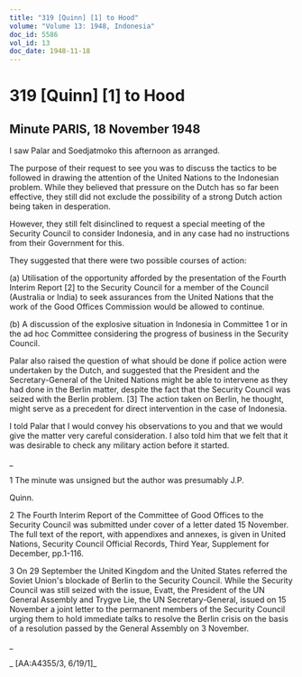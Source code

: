 ```yaml
---
title: "319 [Quinn] [1] to Hood"
volume: "Volume 13: 1948, Indonesia"
doc_id: 5586
vol_id: 13
doc_date: 1948-11-18
---
```


# 319 [Quinn] [1] to Hood

## Minute PARIS, 18 November 1948

I saw Palar and Soedjatmoko this afternoon as arranged.

The purpose of their request to see you was to discuss the tactics to be followed in drawing the attention of the United Nations to the Indonesian problem. While they believed that pressure on the Dutch has so far been effective, they still did not exclude the possibility of a strong Dutch action being taken in desperation.

However, they still felt disinclined to request a special meeting of the Security Council to consider Indonesia, and in any case had no instructions from their Government for this.

They suggested that there were two possible courses of action:

(a) Utilisation of the opportunity afforded by the presentation of the Fourth Interim Report [2] to the Security Council for a member of the Council (Australia or India) to seek assurances from the United Nations that the work of the Good Offices Commission would be allowed to continue.

(b) A discussion of the explosive situation in Indonesia in Committee 1 or in the ad hoc Committee considering the progress of business in the Security Council.

Palar also raised the question of what should be done if police action were undertaken by the Dutch, and suggested that the President and the Secretary-General of the United Nations might be able to intervene as they had done in the Berlin matter, despite the fact that the Security Council was seized with the Berlin problem. [3] The action taken on Berlin, he thought, might serve as a precedent for direct intervention in the case of Indonesia.

I told Palar that I would convey his observations to you and that we would give the matter very careful consideration. I also told him that we felt that it was desirable to check any military action before it started.

_

1 The minute was unsigned but the author was presumably J.P.

Quinn.

2 The Fourth Interim Report of the Committee of Good Offices to the Security Council was submitted under cover of a letter dated 15 November. The full text of the report, with appendixes and annexes, is given in United Nations, Security Council Official Records, Third Year, Supplement for December, pp.1-116.

3 On 29 September the United Kingdom and the United States referred the Soviet Union's blockade of Berlin to the Security Council. While the Security Council was still seized with the issue, Evatt, the President of the UN General Assembly and Trygve Lie, the UN Secretary-General, issued on 15 November a joint letter to the permanent members of the Security Council urging them to hold immediate talks to resolve the Berlin crisis on the basis of a resolution passed by the General Assembly on 3 November.

_

_ [AA:A4355/3, 6/19/1]_
